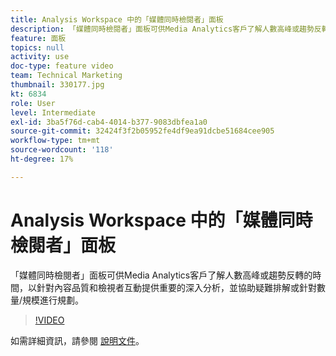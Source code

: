```yaml
---
title: Analysis Workspace 中的「媒體同時檢閱者」面板
description: 「媒體同時檢閱者」面板可供Media Analytics客戶了解人數高峰或趨勢反轉的時間，以針對內容品質和檢視者互動提供重要的深入分析，並協助疑難排解或針對數量/規模進行規劃。
feature: 面板
topics: null
activity: use
doc-type: feature video
team: Technical Marketing
thumbnail: 330177.jpg
kt: 6834
role: User
level: Intermediate
exl-id: 3ba5f76d-cab4-4014-b377-9083dbfea1a0
source-git-commit: 32424f3f2b05952fe4df9ea91dcbe51684cee905
workflow-type: tm+mt
source-wordcount: '118'
ht-degree: 17%

---
```


# Analysis Workspace 中的「媒體同時檢閱者」面板

「媒體同時檢閱者」面板可供Media Analytics客戶了解人數高峰或趨勢反轉的時間，以針對內容品質和檢視者互動提供重要的深入分析，並協助疑難排解或針對數量/規模進行規劃。

>[!VIDEO](https://video.tv.adobe.com/v/330177/?quality=12&learn=on)

如需詳細資訊，請參閱 [ 說明文件](https://experienceleague.adobe.com/docs/analytics/analyze/analysis-workspace/panels/media-concurrent-viewers.html?lang=en#analysis-workspace)。
